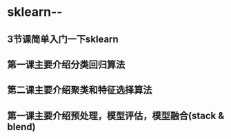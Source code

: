# sklearn--

## 3节课简单入门一下sklearn
## 第一课主要介绍分类回归算法
## 第二课主要介绍聚类和特征选择算法
## 第一课主要介绍预处理，模型评估，模型融合(stack & blend)